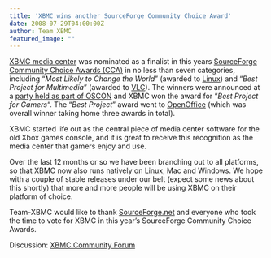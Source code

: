 ```yaml
---
title: 'XBMC wins another SourceForge Community Choice Award'
date: 2008-07-29T04:00:00Z
author: Team XBMC
featured_image: ""
---
```

[XBMC media center](https://kodi.wiki/view/Main_Page) was nominated as a finalist in this years [SourceForge Community Choice Awards (CCA)](https://sourceforge.net/community/cca08/) in no less than seven categories, including “*Most Likely to Change the World*” (awarded to [Linux](https://www.linux.org/)) and “*Best Project for Multimedia*” (awarded to [VLC](http://www.videolan.org)). The winners were announced at a [party held as part of OSCON](https://www.oreilly.com/conferences/) and XBMC won the award for “*Best Project for Gamers*“. The “*Best Project*” award went to [OpenOffice](http://www.openoffice.org) (which was overall winner taking home three awards in total).

 XBMC started life out as the central piece of media center software for the old Xbox games console, and it is great to receive this recognition as the media center that gamers enjoy and use.

 Over the last 12 months or so we have been branching out to all platforms, so that XBMC now also runs natively on Linux, Mac and Windows. We hope with a couple of stable releases under our belt (expect some news about this shortly) that more and more people will be using XBMC on their platform of choice.

 Team-XBMC would like to thank [SourceForge.net](https://sourceforge.net/) and everyone who took the time to vote for XBMC in this year’s SourceForge Community Choice Awards.

 Discussion: [XBMC Community Forum](https://forum.kodi.tv/showthread.php?tid=35370)

 